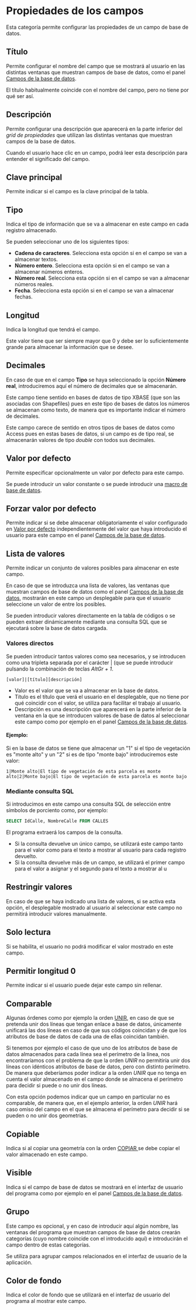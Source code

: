 # Propiedades de los campos

Esta categoría permite configurar las propiedades de un campo de base de datos.

## Título

Permite configurar el nombre del campo que se mostrará al usuario en las distintas ventanas que muestran campos de base de datos, como el panel [Campos de la base de datos](../../../paneles/campos-de-la-base-de-datos.md). 

El título habitualmente coincide con el nombre del campo, pero no tiene por qué ser así.

## Descripción

Permite configurar una descripción que aparecerá en la parte inferior del _grid de propiedades_ que utilizan las distintas ventanas que muestran campos de la base de datos. 

Cuando el usuario hace clic en un campo, podrá leer esta descripción para entender el significado del campo.

## Clave principal

Permite indicar si el campo es la clave principal de la tabla.

## Tipo

Indica el tipo de información que se va a almacenar en este campo en cada registro almacenado.

Se pueden seleccionar uno de los siguientes tipos:

* **Cadena de caracteres**. Selecciona esta opción si en el campo se van a almacenar textos.
* **Número entero**. Selecciona esta opción si en el campo se van a almacenar números enteros.
* **Número real**. Selecciona esta opción si en el campo se van a almacenar números reales.
* **Fecha**. Selecciona esta opción si en el campo se van a almacenar fechas.

## Longitud

Indica la longitud que tendrá el campo. 

Este valor tiene que ser siempre mayor que 0 y debe ser lo suficientemente grande para almacenar la información que se desee.

## Decimales

En caso de que en el campo **Tipo** se haya seleccionado la opción **Número real**, introduciremos aquí el número de decimales que se almacenarán. 

Este campo tiene sentido en bases de datos de tipo XBASE \(que son las asociadas con Shapefiles\) pues en este tipo de bases de datos los números se almacenan como texto, de manera que es importante indicar el número de decimales. 

Este campo carece de sentido en otros tipos de bases de datos como Access pues en estas bases de datos, si un campo es de tipo real, se almacenarán valores de tipo _double_ con todos sus decimales.

## Valor por defecto

Permite especificar opcionalmente un valor por defecto para este campo.

Se puede introducir un valor constante o se puede introducir una [macro de base de datos](macros-de-base-de-datos.md).

## Forzar valor por defecto

Permite indicar si se debe almacenar obligatoriamente el valor configurado en [Valor por defecto](propiedades-de-los-campos.md#valor-por-defecto) independientemente del valor que haya introducido el usuario para este campo en el panel [Campos de la base de datos](../../../paneles/campos-de-la-base-de-datos.md). 

## Lista de valores

Permite indicar un conjunto de valores posibles para almacenar en este campo. 

En caso de que se introduzca una lista de valores, las ventanas que muestran campos de base de datos como el panel [Campos de la base de datos](../../../paneles/campos-de-la-base-de-datos.md), mostrarán en este campo un desplegable para que el usuario seleccione un valor de entre los posibles.

Se pueden introducir valores directamente en la tabla de códigos o se pueden extraer dinámicamente mediante una consulta SQL que se ejecutará sobre la base de datos cargada.

### Valores directos

Se pueden introducir tantos valores como sea necesarios, y se introducen como una tripleta separada por el carácter \| \(que se puede introducir pulsando la combinación de teclas _AltGr + 1_.

`[valor]|[título][descripción]`

* Valor es el valor que se va a almacenar en la base de datos.
* Título es el título que verá el usuario en el desplegable, que no tiene por qué coincidir con el valor, se utiliza para facilitar el trabajo al usuario.
* Descripción es una descripción que aparecerá en la parte inferior de la ventana en la que se introducen valores de base de datos al seleccionar este campo como por ejemplo en el panel [Campos de la base de datos](../../../paneles/campos-de-la-base-de-datos.md).

#### Ejemplo:

Si en la base de datos se tiene que almacenar un "1" si el tipo de vegetación es "monte alto" y un "2" si es de tipo "monte bajo" introduciremos este valor:

```text
1|Monte alto|El tipo de vegetación de esta parcela es monte alto|2|Monte bajo|El tipo de vegetación de esta parcela es monte bajo
```

### Mediante consulta SQL

Si introducimos en este campo una consulta SQL de selección entre símbolos de porciento como, por ejemplo:

```sql
SELECT IdCalle, NombreCalle FROM CALLES
```

El programa extraerá los campos de la consulta. 

* Si la consulta devuelve un único campo, se utilizará este campo tanto para el valor como para el texto a mostrar al usuario para cada registro devuelto.
* Si la consulta devuelve más de un campo, se utilizará el primer campo para el valor a asignar y el segundo para el texto a mostrar al u

## Restringir valores

En caso de que se haya indicado una lista de valores, si se activa esta opción, el desplegable mostrado al usuario al seleccionar este campo no permitirá introducir valores manualmente.

## Solo lectura

Si se habilita, el usuario no podrá modificar el valor mostrado en este campo.

## Permitir longitud 0

Permite indicar si el usuario puede dejar este campo sin rellenar.

## Comparable

Algunas órdenes como por ejemplo la orden [UNIR](../../../ventana-de-dibujo/ordenes/u/unir.md), en caso de que se pretenda unir dos líneas que tengan enlace a base de datos, únicamente unificará las dos líneas en caso de que sus códigos coincidan y de que los atributos de base de datos de cada una de ellas coincidan también.

Si tenemos por ejemplo el caso de que uno de los atributos de base de datos almacenados para cada línea sea el perímetro de la línea, nos encontraríamos con el problema de que la orden _UNIR_ no permitiría unir dos líneas con idénticos atributos de base de datos, pero con distinto perímetro. De manera que deberíamos poder indicar a la orden _UNIR_ que no tenga en cuenta el valor almacenado en el campo donde se almacena el perímetro para decidir si puede o no unir dos líneas.

Con esta opción podemos indicar que un campo en particular no es comparable, de manera que, en el ejemplo anterior, la orden _UNIR_ hará caso omiso del campo en el que se almacena el perímetro para decidir si se pueden o no unir dos geometrías.

## Copiable

Indica si al copiar una geometría con la orden [COPIAR ](../../../ventana-de-dibujo/ordenes/c/copiar.md)se debe copiar el valor almacenado en este campo.

## Visible

Indica si el campo de base de datos se mostrará en el interfaz de usuario del programa como por ejemplo en el panel [Campos de la base de datos](../../../paneles/campos-de-la-base-de-datos.md).

## Grupo

Este campo es opcional, y en caso de introducir aquí algún nombre, las ventanas del programa que muestran campos de base de datos crearán categorías \(cuyo nombre coincide con el introducido aquí\) e introducirán el campo dentro de estas categorías.

Se utiliza para agrupar campos relacionados en el interfaz de usuario de la aplicación.

## Color de fondo

Indica el color de fondo que se utilizará en el interfaz de usuario del programa al mostrar este campo. 

